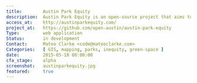 ```yaml
---
title:        Austin Park Equity
description:  Austin Park Equity is an open-source project that aims to increase equitable park access. Our maps help visualize how Austin's park resources are distributed throughout the City of Austin.
access_at:    http://austinparkequity.com/
project_at:   https://github.com/open-austin/austin-park-equity
Type:         web application
Status:       in development
Contact:      Mateo Clarke <code@mateoclarke.com>
Categories:   [ GIS, mapping, parks, inequity, green-space ]
date:         2015-05-18 00:00:00
cfa_stage:    alpha
screenshot:   austinparkequity.jpg
featured:     true
---
```

